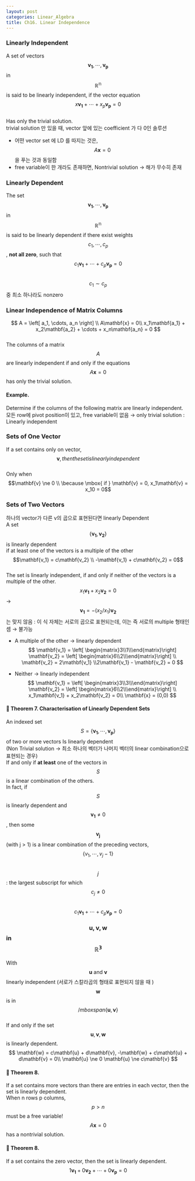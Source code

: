 ```yaml
---
layout: post
categories: Linear_Algebra
title: Ch16. Linear Independence
---
```


### Linearly Independent
A set of vectors $${\mathbf{v_1}, \cdots, \mathbf{v_p}}$$ in $$\mathbb{R^n}$$ is said to be linearly independent, if the vector equation  
$$x\mathbf{v_1} + \cdots + x_p\mathbf{v_p} = 0$$  
Has only the trivial solution.   
trivial solution 만 있을 때, vector 앞에 있는 coefficient 가 다 0인 솔루션    
- 어떤 vector set 에 LD 를 따지는 것은, $$A\mathbf{x} = 0$$을 푸는 것과 동일함
- free variable이 한 개라도 존재하면, Nontrivial solution → 해가 무수히 존재

### Linearly Dependent
The set $${\mathbf{v_1}, \cdots, \mathbf{v_p}}$$ in $$\mathbb{R^n}$$ is said to be linearly dependent if there exist weights $$c_1, \cdots, c_p$$, **not all zero**, such that    
$$
c_1\mathbf{v_1} + \cdots + c_p\mathbf{v_p} = 0
$$   
$$c_1 \sim c_p$$ 중 최소 하나라도 nonzero  

### Linear Independence of Matrix Columns
$$
A = \left[ a_1, \cdots, a_n \right] \\
A\mathbf{x} = 0\\
x_1\mathbf{a_1} + x_2\mathbf{a_2} + \cdots + x_n\mathbf{a_n} = 0
$$  
The columns of a matrix $$A$$ are linearly independent if and only if the equations $$A\mathbf{x} = 0$$ has only the trivial solution.

#### Example. 
Determine if the columns of the following matrix are linearly independent.  
모든 row에 pivot position이 있고, free variable이 없음 → only trivial solution : Linearly independent


### Sets of One Vector
If a set contains only on vector, $$\mathbf{v}, then the set is linearly independent$$  
Only when $$\mathbf{v} \ne 0 \\
\because \mbox{ if } \mathbf{v} = 0, x_1\mathbf{v} = x_10 = 0$$  

### Sets of Two Vectors
하나의 vector가 다른 v의 곱으로 표현된다면 linearly Dependent  
A set $$\{\mathbf{v_1}, \mathbf{v_2}\}$$ is linearly dependent  
if at least one of the vectors is a multiple of the other $$\mathbf{v_1} = c\mathbf{v_2} \\ -\mathbf{v_1} + c\mathbf{v_2} = 0$$  
The set is linearly independent, if and only if neither of the vectors is a multiple of the other.    
$$x_1\mathbf{v_1} + x_2\mathbf{v_2} = 0$$ → $$\mathbf{v_1} = -(x_2 / x_1) \mathbf{v_2}$$ 는 맞지 않음 : 이 식 자체는 서로의 곱으로 표현되는데, 이는 즉 서로의 multiple 형태인 셈 → 불가능   

- A multiple of the other → linearly dependent
$$
\mathbf{v_1} = \left[ \begin{matrix}3\\1\\\end{matrix}\right]  \mathbf{v_2} = \left[ \begin{matrix}6\\2\\\end{matrix}\right] \\
\mathbf{v_2} = 2\mathbf{v_1} \\2\mathbf{v_1} - \mathbf{v_2} = 0
$$ 


- Neither → linearly independent
$$
\mathbf{v_1} = \left[ \begin{matrix}3\\3\\\end{matrix}\right]  \mathbf{v_2} = \left[ \begin{matrix}6\\2\\\end{matrix}\right] \\
x_1\mathbf{v_1} + x_2\mathbf{v_2}  = 0\\
\mathbf{x} = (0,0)  
$$   



#### 📖 Theorem 7. Characterisation of Linearly Dependent Sets
An indexed set $$S = \{\mathbf{v_1}, \cdots, \mathbf{v_p} \}$$ of two or more vectors Is linearly dependent   
	 (Non Trivial solution → 최소 하나의 벡터가 나머지 벡터의 linear combination으로 표현되는 경우)  
If and only if **at least** one of the vectors in $$S$$ is a linear combination of the others.  
In fact, if $$S$$ is linearly dependent and $$\mathbf{v_1} \ne 0$$, then some $$\mathbf{v_j}$$ (with j > 1) is a linear combination of the preceding vectors, $$\{v_1, \cdots, v_j-1\}$$   
$$j$$ : the largest subscript for which $$c_j \ne 0$$   
$$c_1\mathbf{v_1} + \cdots + c_p\mathbf{v_p} = 0$$   


### $${\mathbf{u}, \mathbf{v}, \mathbf{w}}$$ in $$\mathbb{R^3}$$
With $$\mathbf{u} \mbox{ and } \mathbf{v}$$ linearly independent (서로가 스칼라곱의 형태로 표현되지 않을 때 )  
$$\mathbf{w}$$ is in $$/mbox{span} \{\mathbf{u}, \mathbf{v}\}$$  
If and only if the set $${\mathbf{u}, \mathbf{v}, \mathbf{w}}$$ is linearly dependent.  
$$
\mathbf{w} = c\mathbf{u} + d\mathbf{v}, -\mathbf{w} + c\mathbf{u} + d\mathbf{v} = 0\\
\mathbf{u} \ne 0  \mathbf{u} \ne c\mathbf{v}
$$

#### 📖 Theorem 8.
If a set contains more vectors than there are entries in each vector, then the set is linearly dependent.  
When n rows p columns, $$p > n$$ must be a free variable!   
$$A\mathbf{x} = 0$$ has a nontrivial solution.

#### 📖 Theorem 8.
If a set contains the zero vector, then the set is linearly dependent.   
$$1\mathbf{v_1} + 0\mathbf{v_2} + \cdots + 0\mathbf{v_p} = 0$$